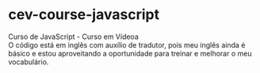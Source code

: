 # cev-course-javascript
 Curso de JavaScript - Curso em Vídeoa <br/>
 O código está em inglês com auxílio de tradutor, pois meu inglês ainda é básico e estou aproveitando a oportunidade para treinar e melhorar o meu vocabulário.
